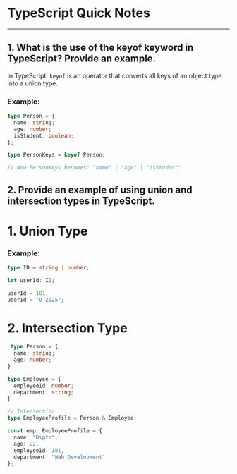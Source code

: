 # TypeScript Quick Notes

---

## 1. What is the use of the keyof keyword in TypeScript? Provide an example.

In TypeScript, `keyof` is an operator that converts all keys of an object type into a union type.

### Example:

```ts
type Person = {
  name: string;
  age: number;
  isStudent: boolean;
};

type PersonKeys = keyof Person;

// Now PersonKeys becomes: "name" | "age" | "isStudent"

```
## 2. Provide an example of using union and intersection types in TypeScript.
# 1. Union Type

### Example:

```ts
type ID = string | number;

let userId: ID;

userId = 101;       
userId = "U-2025";  
```
# 2. Intersection Type
```ts
 type Person = {
  name: string;
  age: number;
}

type Employee = {
  employeeId: number;
  department: string;
}

// Intersection
type EmployeeProfile = Person & Employee;

const emp: EmployeeProfile = {
  name: "Dipto",
  age: 22,
  employeeId: 101,
  department: "Web Development"
};
```
